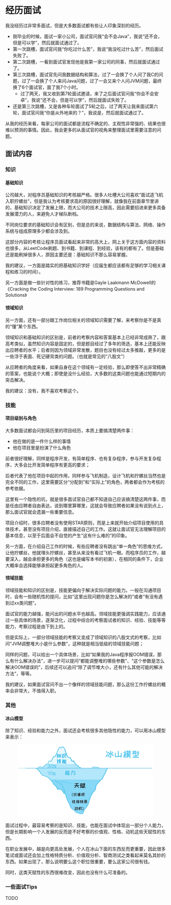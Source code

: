 # 经历面试

我没经历过非常多面试，但是大多数面试都有些让人印象深刻的经历。

* 刚毕业的时候，面试一家小公司，面试官问我“会不会Java”，我说“还不会，但是可以学”，然后就面试通过了。
* 第一次跳槽，面试官问我“你吃过什么苦”，我说“我没吃过什么苦”，然后面试失败了。
* 第二次跳槽，一看到面试官发现他是我第一家公司的同事，然后就面试通过了。
* 第三次跳槽，面试官先问我数据结构和算法，过了一会换了个人问了我C的问题，过了一会换了个人来问Java问题，过了一会又来个人问JVM问题，最终换了6个面试官，面了我7个小时。
  * 过了两天，我又收到第7轮面试邀请，来了之后面试官问我“你会不会安卓”，我说“还不会，但是可以学”，然后就面试失败了。
* 还是第三次跳槽，又是各种车轮面试了5轮之后，过了两天让我来面试第六轮，面试官问我“你是从外地来的？”，我说是，然后就面试通过了。

从我的经历来看，每家公司的面试都是流程不确定的、主观性非常强的、结果也很难以预测的事情。因此，我会更多的从面试官的视角来整理面试里需要注意的问题。

## 面试内容

### 知识

#### 基础知识

公司越大，对程序员基础知识的考核越严格。很多人吐槽大公司喜欢“面试造飞机入职拧螺丝”，但是我认为考核要求高的原因很好理解，就像我在前面章节里讲的，基础知识决定了发展上限，而大公司的技术上限高，因此需要招进来更多具备发展潜力的人，来避免人才梯队断档。

不同岗位要求的基础知识会有区别，但是总的来说，数据结构与算法、网络、操作系统与组成原理多少都会涉及到。

这部分内容的考核让程序员面试看起来非常的高大上，网上关于这方面内容的资料也很多，从LeetCode刷题、到书籍、到课程、到经验，该有的都有了。但是基础还是能刷掉很多人，原因主要还是：基础知识不那么容易掌握。

我的建议，一方面是踏实的把基础知识学好（应届生都应该都有足够的学习相关课程和练习的时间）。

另一方面是做一些针对性的练习，推荐书籍是Gayle Laakmann McDowell的《Cracking the Coding Interview: 189 Programming Questions and Solutions》

#### 领域知识

另一方面，还有一部分跟工作岗位相关的领域知识需要了解，来考察你是不是真的“懂”某个东西。

领域知识和基础知识的区别是，前者的考察内容和答案基本上已经非常成熟了，跟高考类似，虽然知识内容是固定的，但是题目经过了多年的筛选，基本上还能反映出应聘者的水平；后者则因为领域非常发散，题目也没有经过太多推敲，更多的是一些浮于表面、死记硬背类的问题。（也就是常见的“八股文”）

从应聘者的角度来看，如果自身在这个领域有一定经验，那么即使答不出非常精确的答案，也能说个大概；即使是没什么经验，大多数的这类问题也能通过短期内的突击解决。

我的建议：没有，我不喜欢考察这个。

### 技能

#### 项目级别与角色

大多数面试都会问到简历里的项目经历，本质上要搞清楚两件事：

* 他在做的是一件什么样的事情
* 他在项目里是扮演了什么角色

前者很好理解，同样是程序开发，有简单程序、也有复杂程序，参与开发复杂程序，大多会比开发简单程序有更高的要求；

后者代表了他在项目中起的作用，同样参与飞机制造，设计飞机和拧螺丝当然也是完全不同的工作，这里需要区分“分配到”和“实际上”的角色，两者都会作为考核的参考依据。

这里有一个隐性的坑，就是很多面试官自己都不知道自己应该搞清楚这两件事，而是任由应聘者自由表达，说到哪里算哪里，这就会导致应聘者如果没有说到点上，那么面试官就会遗漏一些重要信息。

项目介绍时，很多应聘者没有使用STAR原则，而是上来就开始介绍项目使用的具体技术，甚至没有项目介绍，直接描述自己的工作。这就让面试官无法理解项目的基本信息，以至于后面会不自觉的产生“这有什么难的”的印象。

另一方面，在介绍自己工作的时候，有些应聘者没有跳出“单一角色”的思维方式，让他拧螺丝，他就埋头拧螺丝，甚至从来没有看过飞机一眼。而程序员的工作，越要深入，越会承担更多的角色（这也是编写本书的初衷），在相同的条件下，企业大概率会选择能够承担起更多角色的人。

#### 领域技能

领域技能和知识的区别是，技能更偏向于解决实际问题的能力。一般在沟通项目时，会有一些随机性的提问，比如“这里出现问题你是怎么解决的”或者“有没有遇到过xx类问题”。

面试官的能力越强，能问出的问题水平也越高。领域技能更强调实践能力，应该通过一些具体的场景，逐渐泛化，过程中综合的考察面试者的知识、经验、技能等等能力，考察过程是由下到上的。

但是实际上，一部分领域技能的考察又变成了领域知识的八股文式的考察，比如问“JVM调整堆大小是什么参数”，这种就是相当低级的领域技能问题；

同样的问题，可以给出一个具体场景，比如“如果我的Java程序报OOM错误，那么有什么解决办法”，进一步可以提问“都能调整堆的哪些参数”、“这个参数是怎么解决OOM错误的”，后续还可以追问“除了调节堆大小，还有什么其他可能的解决方法”，等等。

我的建议，如果面试官问不出一个像样的领域技能问题，那么这份工作拧螺丝的概率会非常大，不值得入职。

### 其他

#### 冰山模型

除了知识、经验和能力之外，面试还会考核很多其他隐性的能力，可以用冰山模型来表示：

<figure><img src="../.gitbook/assets/bingshan-1.png" alt=""><figcaption></figcaption></figure>

面试过程中，最容易考察的是知识、技能，也能在面试中体现出一部分个人能力，但是长期影响一个人发展的反而是不好考察的价值观、性格、动机这些天赋性的东西。

在职业发展中，越是向更高处发展，个人在冰山下面的东西反而更重要，因此很多笔试或面试还会加上性格特质分析、价值观分析、智商测试之类看起来莫名其妙的东西。如果出现了，那么说明要么这个职位很重要，要么这家公司很有钱。

同时，这类天赋性的东西很难改变，因此也没有什么可准备的。

### 一些面试Tips

TODO



